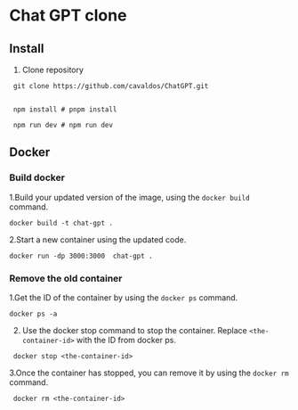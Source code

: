 # Chat GPT clone

## Install

1. Clone repository

```shell
 git clone https://github.com/cavaldos/ChatGPT.git
```

```shell

 npm install # pnpm install
```

```shell
 npm run dev # npm run dev
```

## Docker

### Build docker

1.Build your updated version of the image, using the `docker build` command.

```shell
docker build -t chat-gpt .
```

2.Start a new container using the updated code.

```shell
docker run -dp 3000:3000  chat-gpt .
```

### Remove the old container

1.Get the ID of the container by using the `docker ps` command.

```shell
docker ps -a
```

2. Use the docker stop command to stop the container. Replace `<the-container-id>` with the ID from docker ps.

```shell
 docker stop <the-container-id>
```

3.Once the container has stopped, you can remove it by using the `docker rm` command.

```shell
 docker rm <the-container-id>
```

